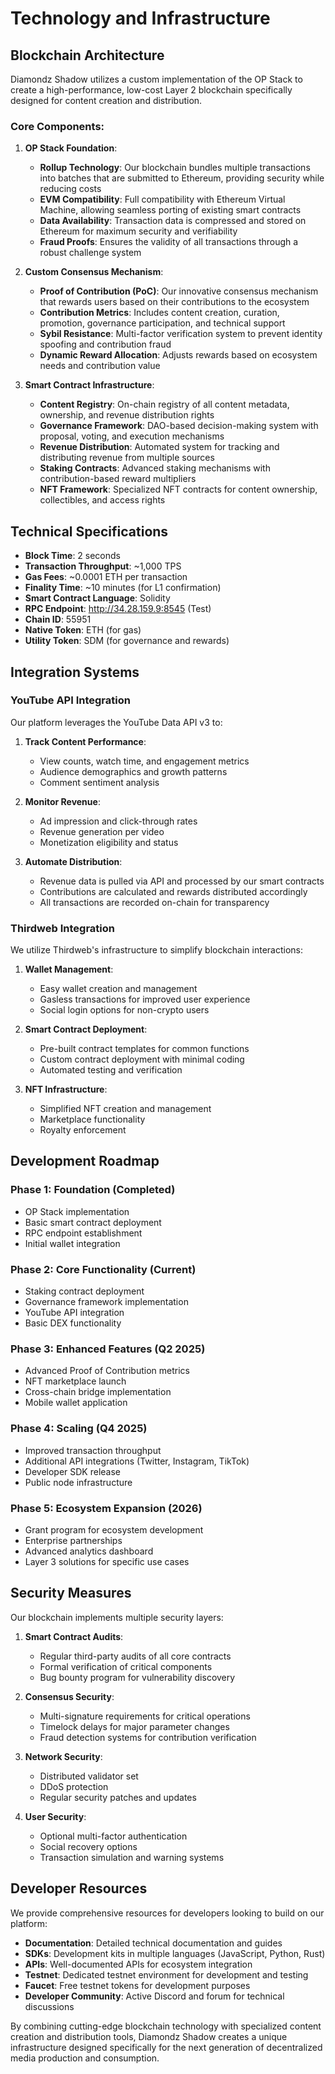 # Technology and Infrastructure

## Blockchain Architecture

Diamondz Shadow utilizes a custom implementation of the OP Stack to create a high-performance, low-cost Layer 2 blockchain specifically designed for content creation and distribution.

### Core Components:

1. **OP Stack Foundation**:
   - **Rollup Technology**: Our blockchain bundles multiple transactions into batches that are submitted to Ethereum, providing security while reducing costs
   - **EVM Compatibility**: Full compatibility with Ethereum Virtual Machine, allowing seamless porting of existing smart contracts
   - **Data Availability**: Transaction data is compressed and stored on Ethereum for maximum security and verifiability
   - **Fraud Proofs**: Ensures the validity of all transactions through a robust challenge system

2. **Custom Consensus Mechanism**:
   - **Proof of Contribution (PoC)**: Our innovative consensus mechanism that rewards users based on their contributions to the ecosystem
   - **Contribution Metrics**: Includes content creation, curation, promotion, governance participation, and technical support
   - **Sybil Resistance**: Multi-factor verification system to prevent identity spoofing and contribution fraud
   - **Dynamic Reward Allocation**: Adjusts rewards based on ecosystem needs and contribution value

3. **Smart Contract Infrastructure**:
   - **Content Registry**: On-chain registry of all content metadata, ownership, and revenue distribution rights
   - **Governance Framework**: DAO-based decision-making system with proposal, voting, and execution mechanisms
   - **Revenue Distribution**: Automated system for tracking and distributing revenue from multiple sources
   - **Staking Contracts**: Advanced staking mechanisms with contribution-based reward multipliers
   - **NFT Framework**: Specialized NFT contracts for content ownership, collectibles, and access rights

## Technical Specifications

- **Block Time**: 2 seconds
- **Transaction Throughput**: ~1,000 TPS
- **Gas Fees**: ~0.0001 ETH per transaction
- **Finality Time**: ~10 minutes (for L1 confirmation)
- **Smart Contract Language**: Solidity
- **RPC Endpoint**: http://34.28.159.9:8545 (Test)
- **Chain ID**: 55951
- **Native Token**: ETH (for gas)
- **Utility Token**: SDM (for governance and rewards)

## Integration Systems

### YouTube API Integration

Our platform leverages the YouTube Data API v3 to:

1. **Track Content Performance**:
   - View counts, watch time, and engagement metrics
   - Audience demographics and growth patterns
   - Comment sentiment analysis

2. **Monitor Revenue**:
   - Ad impression and click-through rates
   - Revenue generation per video
   - Monetization eligibility and status

3. **Automate Distribution**:
   - Revenue data is pulled via API and processed by our smart contracts
   - Contributions are calculated and rewards distributed accordingly
   - All transactions are recorded on-chain for transparency

### Thirdweb Integration

We utilize Thirdweb's infrastructure to simplify blockchain interactions:

1. **Wallet Management**:
   - Easy wallet creation and management
   - Gasless transactions for improved user experience
   - Social login options for non-crypto users

2. **Smart Contract Deployment**:
   - Pre-built contract templates for common functions
   - Custom contract deployment with minimal coding
   - Automated testing and verification

3. **NFT Infrastructure**:
   - Simplified NFT creation and management
   - Marketplace functionality
   - Royalty enforcement

## Development Roadmap

### Phase 1: Foundation (Completed)
- OP Stack implementation
- Basic smart contract deployment
- RPC endpoint establishment
- Initial wallet integration

### Phase 2: Core Functionality (Current)
- Staking contract deployment
- Governance framework implementation
- YouTube API integration
- Basic DEX functionality

### Phase 3: Enhanced Features (Q2 2025)
- Advanced Proof of Contribution metrics
- NFT marketplace launch
- Cross-chain bridge implementation
- Mobile wallet application

### Phase 4: Scaling (Q4 2025)
- Improved transaction throughput
- Additional API integrations (Twitter, Instagram, TikTok)
- Developer SDK release
- Public node infrastructure

### Phase 5: Ecosystem Expansion (2026)
- Grant program for ecosystem development
- Enterprise partnerships
- Advanced analytics dashboard
- Layer 3 solutions for specific use cases

## Security Measures

Our blockchain implements multiple security layers:

1. **Smart Contract Audits**:
   - Regular third-party audits of all core contracts
   - Formal verification of critical components
   - Bug bounty program for vulnerability discovery

2. **Consensus Security**:
   - Multi-signature requirements for critical operations
   - Timelock delays for major parameter changes
   - Fraud detection systems for contribution verification

3. **Network Security**:
   - Distributed validator set
   - DDoS protection
   - Regular security patches and updates

4. **User Security**:
   - Optional multi-factor authentication
   - Social recovery options
   - Transaction simulation and warning systems

## Developer Resources

We provide comprehensive resources for developers looking to build on our platform:

- **Documentation**: Detailed technical documentation and guides
- **SDKs**: Development kits in multiple languages (JavaScript, Python, Rust)
- **APIs**: Well-documented APIs for ecosystem integration
- **Testnet**: Dedicated testnet environment for development and testing
- **Faucet**: Free testnet tokens for development purposes
- **Developer Community**: Active Discord and forum for technical discussions

By combining cutting-edge blockchain technology with specialized content creation and distribution tools, Diamondz Shadow creates a unique infrastructure designed specifically for the next generation of decentralized media production and consumption.
